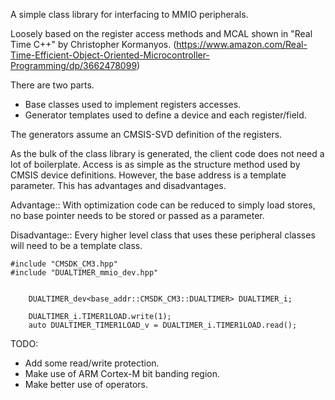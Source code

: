 A simple class library for interfacing to MMIO peripherals.

Loosely based on the register access methods and MCAL shown in "Real Time C++" by Christopher Kormanyos. 
(https://www.amazon.com/Real-Time-Efficient-Object-Oriented-Microcontroller-Programming/dp/3662478099)

There are two parts.

 - Base classes used to implement registers accesses.
 - Generator templates used to define a device and each register/field.

The generators assume an CMSIS-SVD definition of the registers.

As the bulk of the class library is generated, the client code
does not need a lot of boilerplate. Access is as simple as the
structure method used by CMSIS device definitions. However, the base
address is a template parameter. This has advantages and
disadvantages.

Advantage:: With optimization code can be reduced to simply load
stores, no base pointer needs to be stored or passed as a parameter.

Disadvantage:: Every higher level class that uses these peripheral
classes will need to be a template class.

~~~
#include "CMSDK_CM3.hpp"
#include "DUALTIMER_mmio_dev.hpp"


    DUALTIMER_dev<base_addr::CMSDK_CM3::DUALTIMER> DUALTIMER_i;

    DUALTIMER_i.TIMER1LOAD.write(1);
    auto DUALTIMER_TIMER1LOAD_v = DUALTIMER_i.TIMER1LOAD.read();

~~~


TODO:
 - Add some read/write protection.
 - Make use of ARM Cortex-M bit banding region.
 - Make better use of operators.

